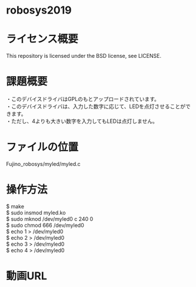 # robosys2019

# ライセンス概要

This repository is licensed under the BSD license, see LICENSE.

# 課題概要

・このデバイスドライバはGPLのもとアップロードされています。<br>
・このデバイスドライバは、入力した数字に応じて、LEDを点灯させることができます。<br>
・ただし、4よりも大きい数字を入力してもLEDは点灯しません。<br>

# ファイルの位置

Fujino_robosys/myled/myled.c

# 操作方法

$ make <br>
$ sudo insmod myled.ko <br>
$ sudo mknod /dev/myled0 c 240 0 <br>
$ sudo chmod 666 /dev/myled0 <br>
$ echo 1 > /dev/myled0 <br>
$ echo 2 > /dev/myled0 <br>
$ echo 3 > /dev/myled0 <br>
$ echo 4 > /dev/myled0 <br>

# 動画URL

